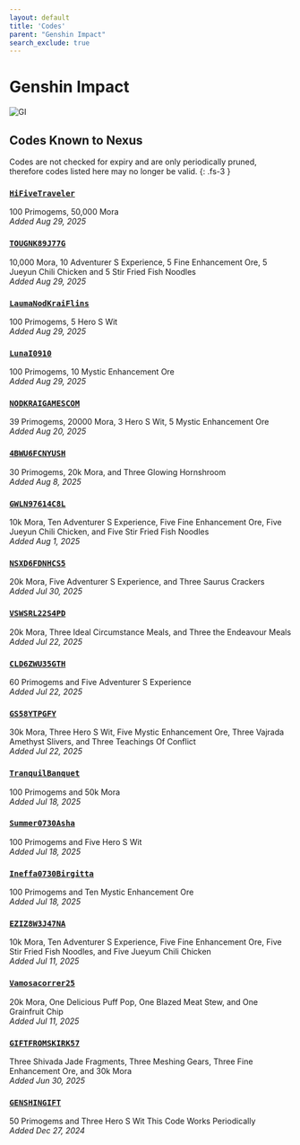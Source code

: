 ```yaml
---
layout: default
title: 'Codes'
parent: "Genshin Impact"
search_exclude: true
---
```


# Genshin Impact

![GI](https://cdn.discordapp.com/emojis/1323743234974814211.png)

## Codes Known to Nexus

Codes are not checked for expiry and are only periodically pruned, therefore codes listed here may no longer be valid.
{: .fs-3 }

### [`HiFiveTraveler`](https://genshin.hoyoverse.com/en/gift?code=HiFiveTraveler)

100 Primogems, 50,000 Mora<br />*Added Aug 29, 2025*

### [`TOUGNK89J77G`](https://genshin.hoyoverse.com/en/gift?code=TOUGNK89J77G)

10,000 Mora, 10 Adventurer S Experience, 5 Fine Enhancement Ore, 5 Jueyun Chili Chicken and 5 Stir Fried Fish Noodles<br />*Added Aug 29, 2025*

### [`LaumaNodKraiFlins`](https://genshin.hoyoverse.com/en/gift?code=LaumaNodKraiFlins)

100 Primogems, 5 Hero S Wit<br />*Added Aug 29, 2025*

### [`LunaI0910`](https://genshin.hoyoverse.com/en/gift?code=LunaI0910)

100 Primogems, 10 Mystic Enhancement Ore<br />*Added Aug 29, 2025*

### [`NODKRAIGAMESCOM`](https://genshin.hoyoverse.com/en/gift?code=NODKRAIGAMESCOM)

39 Primogems, 20000 Mora, 3 Hero S Wit, 5 Mystic Enhancement Ore<br />*Added Aug 20, 2025*

### [`4BWU6FCNYUSH`](https://genshin.hoyoverse.com/en/gift?code=4BWU6FCNYUSH)

30 Primogems, 20k Mora, and Three Glowing Hornshroom<br />*Added Aug 8, 2025*

### [`GWLN97614C8L`](https://genshin.hoyoverse.com/en/gift?code=GWLN97614C8L)

10k Mora, Ten Adventurer S Experience, Five Fine Enhancement Ore, Five Jueyun Chili Chicken, and Five Stir Fried Fish Noodles<br />*Added Aug 1, 2025*

### [`NSXD6FDNHCS5`](https://genshin.hoyoverse.com/en/gift?code=NSXD6FDNHCS5)

20k Mora, Five Adventurer S Experience, and Three Saurus Crackers<br />*Added Jul 30, 2025*

### [`VSWSRL22S4PD`](https://genshin.hoyoverse.com/en/gift?code=VSWSRL22S4PD)

20k Mora, Three Ideal Circumstance Meals, and Three the Endeavour Meals<br />*Added Jul 22, 2025*

### [`CLD6ZWU35GTH`](https://genshin.hoyoverse.com/en/gift?code=CLD6ZWU35GTH)

60 Primogems and Five Adventurer S Experience<br />*Added Jul 22, 2025*

### [`GS58YTPGFY`](https://genshin.hoyoverse.com/en/gift?code=GS58YTPGFY)

30k Mora, Three Hero S Wit, Five Mystic Enhancement Ore, Three Vajrada Amethyst Slivers, and Three Teachings Of Conflict<br />*Added Jul 22, 2025*

### [`TranquilBanquet`](https://genshin.hoyoverse.com/en/gift?code=TranquilBanquet)

100 Primogems and 50k Mora<br />*Added Jul 18, 2025*

### [`Summer0730Asha`](https://genshin.hoyoverse.com/en/gift?code=Summer0730Asha)

100 Primogems and Five Hero S Wit<br />*Added Jul 18, 2025*

### [`Ineffa0730Birgitta`](https://genshin.hoyoverse.com/en/gift?code=Ineffa0730Birgitta)

100 Primogems and Ten Mystic Enhancement Ore<br />*Added Jul 18, 2025*

### [`EZIZ8W3J47NA`](https://genshin.hoyoverse.com/en/gift?code=EZIZ8W3J47NA)

10k Mora, Ten Adventurer S Experience, Five Fine Enhancement Ore, Five Stir Fried Fish Noodles, and Five Jueyum Chili Chicken<br />*Added Jul 11, 2025*

### [`Vamosacorrer25`](https://genshin.hoyoverse.com/en/gift?code=Vamosacorrer25)

20k Mora, One Delicious Puff Pop, One Blazed Meat Stew, and One Grainfruit Chip<br />*Added Jul 11, 2025*

### [`GIFTFROMSKIRK57`](https://genshin.hoyoverse.com/en/gift?code=GIFTFROMSKIRK57)

Three Shivada Jade Fragments, Three Meshing Gears, Three Fine Enhancement Ore, and 30k Mora<br />*Added Jun 30, 2025*

### [`GENSHINGIFT`](https://genshin.hoyoverse.com/en/gift?code=GENSHINGIFT)

50 Primogems and Three Hero S Wit  This Code Works Periodically<br />*Added Dec 27, 2024*
